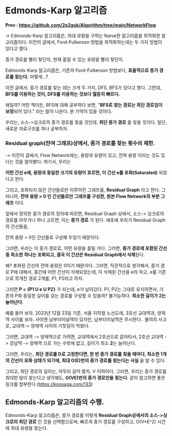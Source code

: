 # Edmonds-Karp 알고리즘 #

**Prev : https://github.com/2e2guk/Algorithm/tree/main/NetworkFlow**

-> Edmonds-Karp 알고리즘은, 최대 유량을 구하는 Naive한 알고리즘을 최적화한 알고리즘이다. 이전의 글에서, Ford-Fulkerson 방법을 최적화하는데는 두 가지 방법이 있다고 했다. 

증가 경로를 빨리 찾던지, 현재 흘릴 수 있는 유량을 빨리 찾던지. 

 Edmonds-Karp 알고리즘은, 기존의 Ford-Fulkerson 방법보다, **효율적으로 증가 경로를 찾는다.** 어떻게...? 

이전 글에서, 증가 경로를 찾는 데는 크게 두 가지, DFS, BFS가 있다고 했다. 그런데, **BFS를 이용하는 것이, DFS를 이용하는 것보다 월등히 빠르다.**

왜일까? 어떤 책이든, BFS에 대해 공부하다 보면, "**BFS로 찾는 경로는 최단 경로임이 보장**되어 있다." 라는 말이 나온다. 본 기억이 있을 것이다. 

우리는, 소스->싱크로의 증가 경로를 찾을 것인데, **최단 증가 경로** 를 찾을 것이다. 일단, 새로운 자료구조를 하나 공부하자. 

###  Residual graph(잔여 그래프)상에서, 증가 경로를 찾는 횟수의 제한.

-> 이전의 글에서, Flow Network에는, 용량과 유량이 있고, 잔여 용량 이라는 것도 있다는 것을 알아봤다. 여기서, 우리는 

**어떤 간선 e에, 용량과 동일한 크기의 유량이 흐르면, 이 간선 e를 포화(Saturated)** 되었다고 한다.

그리고, 포화되지 않은 간선들로만 이루어진 그래프를, **Residual Graph** 라고 한다. 그러니까, **잔여 용량 > 0 인 간선들로만 그래프를 구성한, 원본 Flow Network의 부분 그래프** 이다.

앞에서 정의한 증가 경로의 정의에 따르면, Residual Graph 상에서, 소스-> 싱크로의 경로를 아무거나 하나 고르면, 이는 **증가 경로** 가 된다. 애초에 우리가 Residual Graph의 간선들을, 

잔여 용량 > 0인 간선들로 구성해 두었기 때문이다. 

그러면, 우리는 이 증가 경로로, 어떤 유량을 흘릴 거다. 그러면, **증가 경로에 포함된 간선 중 최소한 하나는 포화되고, 결국 이 간선은 Residual Graph에서 삭제**된다. 

왜? 포화된 간선의 잔여 용량은 0이기 때문이다. 그러면, 직관적으로 생각해서, 증가 경로 P에 대해서, 중간에 어떤 간선이 삭제되었는데, 이 삭제된 간선을 e라 하고, e를 기준으로 쪼개진 경로 2개를, P1, P2라고 하자.

그러면 **P = {P1 U e U P2}** 가 되는데, e가 날아갔다. P1, P2는 그대로 유지하면서, 기존의 P와 동일한 길이를 갖는 경로를 구성할 수 있을까? 불가능하다. **최소한 길이가 2는 늘어난다**. 

예를 들어 보자. 2023년 12월 23일 기준, 서울 지하철 노선도에, 3호선 교대역과, 양재역 사이를 보자. 사이엔 남부터미널역이 있지만, 남부터미널역은 무시한다.. 불의의 사고로, 교대역-> 양재역 사이의 기찻길이 막혔다. 

그러면, 교대역 -> 양재역으로 가려면, 교대역에서 2호선으로 갈아타서, 2호선 교대역 -> 강남역 -> 양재역 으로 가는 수밖에 없고, 길이가 최소 **2**는 늘어난다.

그러면, 우리는, **최단 경로를 D로 고정한다면, 한 번 증가 경로를 찾을 때마다, 최소한 1개의 간선이 포화 상태가 되기에, 최대 O(E)번의 증가 경로를 찾는다는 사실** 을 알 수 있다. 

그리고, 최단 경로의 길이는, 아무리 길어 봤자, V 이하이다. 그러면, 우리는 증가 경로를 최대한 많이 찾는다고 생각해도, **O(VE)번의 증가 경로만을 찾는다**. 
같이 참고하면 좋은 링크를 첨부한다.(https://koosaga.com/133)

## Edmonds-Karp 알고리즘의 수행. 

Edmonds-Karp 알고리즘은, 증가 경로를 이렇게 **Residual Graph상에서의 소스->싱크로의 최단 경로** 인 것을 선택함으로써, 빠르게 증가 경로를 구성하고, O(V*E^2) 시간에 최대 유량을 찾는다. 
